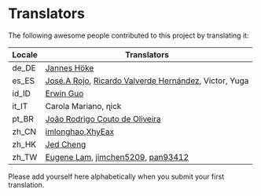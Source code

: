 # Translators

The following awesome people contributed to this project by translating it:

| Locale | Translators                                                                                                  |
|--------|--------------------------------------------------------------------------------------------------------------|
| de_DE  | [Jannes Höke](https://github.com/jh0ker)                                                                     |
| es_ES  | [José.A Rojo](https://github.com/J4RV), [Ricardo Valverde Hernández](https://telegram.me/rivh1), Victor, Yuga|
| id_ID  | [Erwin Guo](https://www.facebook.com/erwinfransiscus)                                                        |
| it_IT  | Carola Mariano, ɳick                                                                                         |
| pt_BR  | [João Rodrigo Couto de Oliveira](http://twitter.com/JoaoRodrigoJR)                                           |
| zh_CN  | [imlonghao](https://github.com/imlonghao),[XhyEax](https://github.com/XhyEax)                                |
| zh_HK  | [Jed Cheng](https://www.facebook.com/profile.php?id=100002258388821)                                         |
| zh_TW  | [Eugene Lam](https://www.facebook.com/eugenelam1118), [jimchen5209](https://www.youtube.com/user/jimchen5209), [pan93412](https://www.github.com/pan93412)|       

Please add yourself here alphabetically when you submit your first translation.
